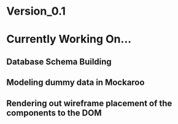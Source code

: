 # Version_0.1

# Currently Working On...

## Database Schema Building
## Modeling dummy data in Mockaroo
## Rendering out wireframe placement of the components to the DOM